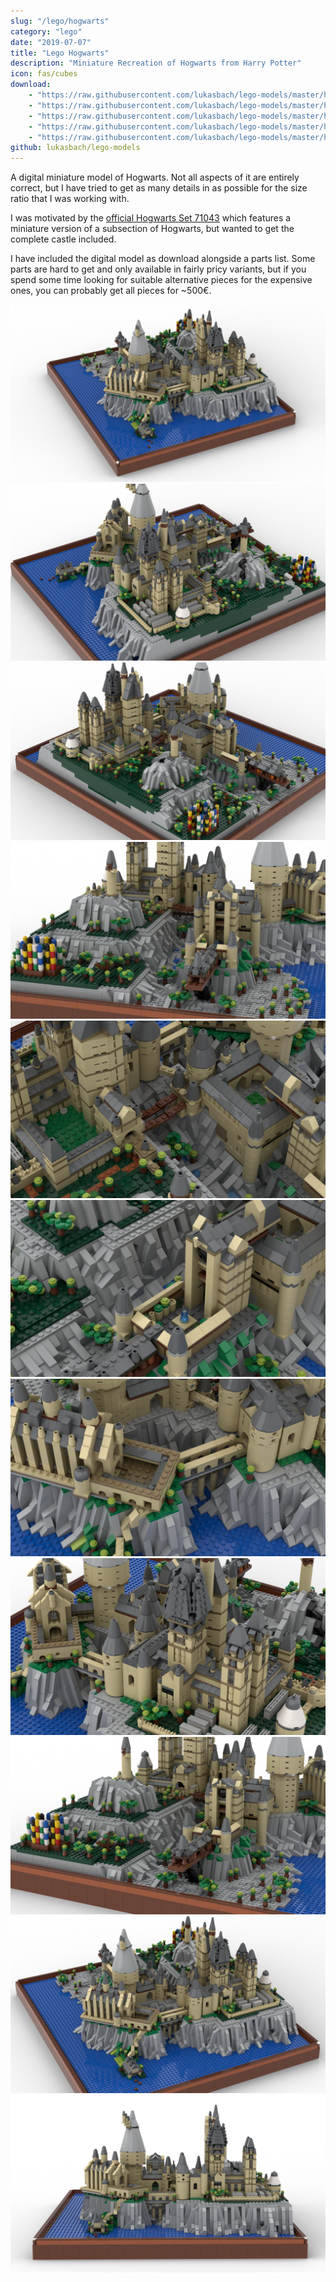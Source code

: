 ```yaml
---
slug: "/lego/hogwarts"
category: "lego"
date: "2019-07-07"
title: "Lego Hogwarts"
description: "Miniature Recreation of Hogwarts from Harry Potter"
icon: fas/cubes
download:
    - "https://raw.githubusercontent.com/lukasbach/lego-models/master/hogwarts/hogwarts.ldr;LDR Model"
    - "https://raw.githubusercontent.com/lukasbach/lego-models/master/hogwarts/hogwarts.lxf;LXF Model"
    - "https://raw.githubusercontent.com/lukasbach/lego-models/master/hogwarts/hogwarts.lxfml;LXFML Model"
    - "https://raw.githubusercontent.com/lukasbach/lego-models/master/hogwarts/piecelist.csv;Piecelist (CSV)"
    - "https://raw.githubusercontent.com/lukasbach/lego-models/master/hogwarts/piecelist.xlsx;Piecelist (Excel)"
github: lukasbach/lego-models
---
```


A digital miniature model of Hogwarts. Not all aspects of it are entirely
correct, but I have tried to get as many details in as possible for the
size ratio that I was working with.

I was motivated by the
[official Hogwarts Set 71043](https://www.lego.com/de-de/product/hogwarts-castle-71043)
which features a miniature version of a subsection of Hogwarts, but
wanted to get the complete castle included. 

I have included the digital model as download alongside a parts list.
Some parts are hard to get and only available in fairly pricy variants,
but if you spend some time looking for suitable alternative pieces for
the expensive ones, you can probably get all pieces for ~500€.


![Screenshot](https://raw.githubusercontent.com/lukasbach/lego-models/master/hogwarts/screenshots/screen1.png "Lego Hogwarts")
![Screenshot](https://raw.githubusercontent.com/lukasbach/lego-models/master/hogwarts/screenshots/screen3.png "Lego Hogwarts")
![Screenshot](https://raw.githubusercontent.com/lukasbach/lego-models/master/hogwarts/screenshots/screen4.png "Lego Hogwarts")
![Screenshot](https://raw.githubusercontent.com/lukasbach/lego-models/master/hogwarts/screenshots/screen5.png "Lego Hogwarts")
![Screenshot](https://raw.githubusercontent.com/lukasbach/lego-models/master/hogwarts/screenshots/screen6.png "Lego Hogwarts")
![Screenshot](https://raw.githubusercontent.com/lukasbach/lego-models/master/hogwarts/screenshots/screen7.png "Lego Hogwarts")
![Screenshot](https://raw.githubusercontent.com/lukasbach/lego-models/master/hogwarts/screenshots/screen8.png "Lego Hogwarts")
![Screenshot](https://raw.githubusercontent.com/lukasbach/lego-models/master/hogwarts/screenshots/screen9.png "Lego Hogwarts")
![Screenshot](https://raw.githubusercontent.com/lukasbach/lego-models/master/hogwarts/screenshots/screen10.png "Lego Hogwarts")
![Screenshot](https://raw.githubusercontent.com/lukasbach/lego-models/master/hogwarts/screenshots/screen2.png "Lego Hogwarts")
![Screenshot](https://raw.githubusercontent.com/lukasbach/lego-models/master/hogwarts/screenshots/screen11.png "Lego Hogwarts")
